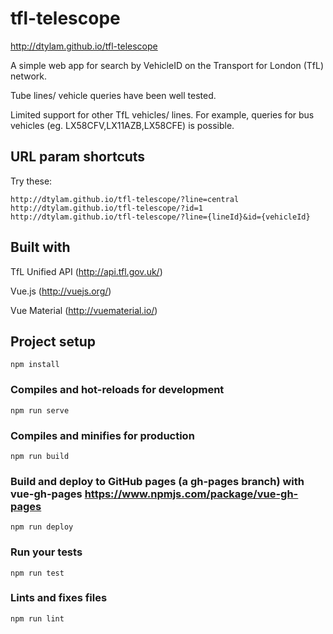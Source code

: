 # tfl-telescope
http://dtylam.github.io/tfl-telescope

A simple web app for search by VehicleID on the Transport for London (TfL) network.

Tube lines/ vehicle queries have been well tested.

Limited support for other TfL vehicles/ lines.
For example, queries for bus vehicles (eg. LX58CFV,LX11AZB,LX58CFE) is possible.

## URL param shortcuts
Try these:
```
http://dtylam.github.io/tfl-telescope/?line=central
http://dtylam.github.io/tfl-telescope/?id=1
http://dtylam.github.io/tfl-telescope/?line={lineId}&id={vehicleId}
```

## Built with

TfL Unified API (http://api.tfl.gov.uk/)

Vue.js (http://vuejs.org/)

Vue Material (http://vuematerial.io/)

## Project setup
```
npm install
```

### Compiles and hot-reloads for development
```
npm run serve
```

### Compiles and minifies for production
```
npm run build
```

### Build and deploy to GitHub pages (a gh-pages branch) with vue-gh-pages https://www.npmjs.com/package/vue-gh-pages
```
npm run deploy
```

### Run your tests
```
npm run test
```

### Lints and fixes files
```
npm run lint
```
